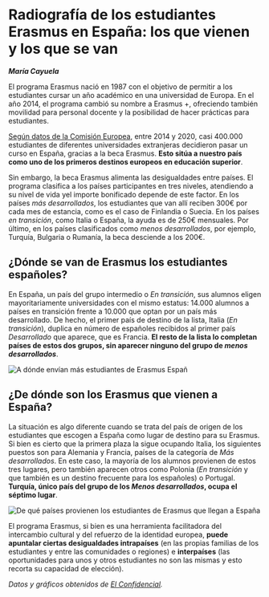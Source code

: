 # Radiografía de los estudiantes Erasmus en España: los que vienen y los que se van

***María Cayuela***



El programa Erasmus nació en 1987 con el objetivo de permitir a los estudiantes cursar un año académico en una universidad de Europa. En el año 2014, el programa cambió su nombre a Erasmus +, ofreciendo también movilidad para personal docente y la posibilidad de hacer prácticas para estudiantes.

[Según datos de la Comisión Europea](https://www.eleconomista.es/ecoaula/noticias/11170728/04/21/El-programa-Erasmus-concedio-cerca-de-400000-estancias-de-movilidad-a-las-universidades-espanolas-entre-2014-y-2020.html), entre 2014 y 2020, casi 400.000 estudiantes de diferentes universidades extranjeras decidieron pasar un curso en España, gracias a la beca Erasmus. **Esto sitúa a nuestro país como uno de los primeros destinos europeos en educación superior**. 

Sin embargo, la beca Erasmus alimenta las desigualdades entre países. El programa clasifica a los países participantes en tres niveles, atendiendo a su nivel de vida yel importe bonificado depende de este factor. En los países *más desarrollados*, los estudiantes que van allí reciben 300€ por cada mes de estancia, como es el caso de Finlandia o Suecia. En los países *en transición*, como Italia o España, la ayuda es de 250€ mensuales. Por último, en los países clasificados como *menos desarrollados*, por ejemplo, Turquía, Bulgaria o Rumanía, la beca desciende a los 200€. 


## ¿Dónde se van de Erasmus los estudiantes españoles?

En España, un país del grupo intermedio o *En transición*, sus alumnos eligen mayoritariamente universidades con el mismo estatus: 14.000 alumnos a países en transición frente a 10.000 que optan por un país más desarrollado. De hecho, el primer país de destino de la lista, Italia (*En transición*), duplica en número de españoles recibidos al primer país *Desarrollado* que aparece, que es Francia. **El resto de la lista lo completan países de estos dos grupos, sin aparecer ninguno del grupo de *menos desarrollados***.

![A dónde envían más estudiantes de Erasmus Españ](https://github.com/mariacayuela/periodismo-datos/blob/main/img/erasmus-1.png?raw=true)



## ¿De dónde son los Erasmus que vienen a España?

La situación es algo diferente cuando se trata del país de origen de los estudiantes que escogen a España como lugar de destino para su Erasmus. Si bien es cierto que la primera plaza la sigue ocupando Italia, los siguientes puestos son para Alemania y Francia, países de la categoría de *Más desarrollados*. En este caso, la mayoría de los alumnos provienen de estos tres lugares, pero también aparecen otros como Polonia (*En transición* y que también es un destino frecuente para los españoles) o Portugal. **Turquía, único país del grupo de los *Menos desarrollados*, ocupa el séptimo lugar**.

![De qué países provienen los estudiantes de Erasmus que llegan a España](https://github.com/mariacayuela/periodismo-datos/blob/main/img/erasmus-2.png?raw=true)

El programa Erasmus, si bien es una herramienta facilitadora del intercambio cultural y del refuerzo de la identidad europea, **puede apuntalar ciertas desigualdades intrapaíses** (en las propias familias de los estudiantes y entre las comunidades o regiones) e **interpaíses** (las oportunidades para unos y otros estudiantes no son las mismas y esto recorta su capacidad de elección).

*Datos y gráficos obtenidos de [El Confidencial](https://www.elconfidencial.com/mundo/europa/2021-12-28/erasmus-dos-velocidades-programa-ue-desigualdad_3348913/).*
